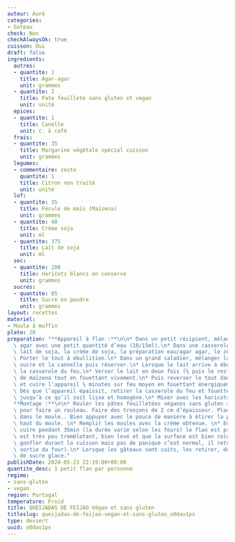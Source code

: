 ```yaml
---
auteur: Auré
categories:
- Gateau
check: Non
checkAlwaysOk: true
cuisson: Oui
draft: false
ingredients:
  autres:
  - quantite: 1
    title: Agar-agar
    unit: grammes
  - quantite: 2
    title: Pate feuilleté sans gluten et vegan
    unit: unité
  epices:
  - quantite: 1
    title: Canelle
    unit: c. à café
  frais:
  - quantite: 35
    title: Margarine végétale spécial cuisson
    unit: grammes
  legumes:
  - commentaire: zeste
    quantite: 1
    title: Citron non traité
    unit: unité
  lof:
  - quantite: 35
    title: Fécule de maïs (Maïzena)
    unit: grammes
  - quantite: 40
    title: Crème soja
    unit: ml
  - quantite: 375
    title: Lait de soja
    unit: ml
  sec:
  - quantite: 200
    title: Haricots blancs en conserve
    unit: grammes
  sucres:
  - quantite: 85
    title: Sucre en poudre
    unit: grammes
layout: recettes
materiel:
- Moule à muffin
plate: 20
preparation: "**Appareil à flan :**\n\n* Dans un petit récipient, mélanger l’agar\
  \ agar avec une petit quantité d’eau (10/15ml).\n* Dans une casserole, verser le\
  \ lait de soja, la crème de soja, la préparation eau/agar agar, le zeste de citron.\
  \ Porter le tout à ébullition.\n* Dans un grand saladier, mélanger la maïzena, le\
  \ sucre et la cannelle puis réserver.\n* Lorsque le lait arrive à ébullition, retirer\
  \ la casserole du feu.\n* Verser le lait en deux fois (⅓ puis le reste) sur le mélange\
  \ de maïzena tout en fouettant vivement.\n* Puis reverser le tout dans la casserole\
  \ et cuire l’appareil ⅔ minutes sur feu moyen en fouettant énergiquement sans arrêt.\
  \ Dès que l’appareil épaissit, retirer la casserole du feu et fouetter l’appareil\
  \ jusqu’à ce qu’il soit lisse et homogène.\n* Mixer avec les haricots blancs.\n\n\
  **Montage :**\n\n* Rouler les pâtes feuilletées véganes sans gluten sur elles-mêmes\
  \ pour faire un rouleau. Faire des tronçons de 2 cm d’épaisseur. Placez chaque tranche\
  \ dans le moule.. Bien appuyer avec le pouce de manière à étirer la pâte vers le\
  \ haut du moule. \n* Remplir les moules avec la crème obtenue. \n* Enfourner et\
  \ cuire pendant 35min (la durée varie selon les fours) le flan est prêt lorsqu’il\
  \ est très peu tremblotant, bien levé et que la surface est bien coloré (il va beaucoup\
  \ gonfler durant la cuisson mais pas de panique c’est normal, il retombera à la\
  \ sortie du four).\n* Lorsque les gâteaux sont cuits, les retirer, démouler et saupoudrer\
  \ de sucre glace."
publishDate: 2024-05-23 22:19:00+00:00
quantite_desc: 1 petit flan par personne
regime:
- sans-gluten
- vegan
region: Portugal
temperature: Froid
title: QUEIJADAS DE FEIJAO Végan et sans gluten
titleslug: queijadas-de-feijao-vegan-et-sans-gluten_o0dav1ps
type: dessert
uuid: o0dav1ps
---
```

